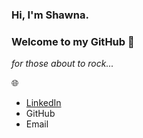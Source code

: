 ### Hi, I'm Shawna. 
### Welcome to my GitHub 🤘
<i> for those about to rock... </i>




🌐
* <a href="https://www.linkedin.com/in/shawna-chatfield/">LinkedIn</a>
* GitHub
* Email


<!--
**schatfield/schatfield** is a ✨ _special_ ✨ repository because its `README.md` (this file) appears on your GitHub profile.

Here are some ideas to get you started:

- 🔭 I’m currently working on ...
- 🌱 I’m currently learning ...
- 👯 I’m looking to collaborate on ...
- 🤔 I’m looking for help with ...
- 💬 Ask me about ...
- 📫 How to reach me: ...
- 😄 Pronouns: ...
- ⚡ Fun fact: ...
-->
